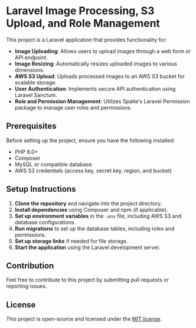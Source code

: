 # Laravel Image Processing, S3 Upload, and Role Management

This project is a Laravel application that provides functionality for:

- **Image Uploading**: Allows users to upload images through a web form or API endpoint.
- **Image Resizing**: Automatically resizes uploaded images to various dimensions.
- **AWS S3 Upload**: Uploads processed images to an AWS S3 bucket for scalable storage.
- **User Authentication**: Implements secure API authentication using Laravel Sanctum.
- **Role and Permission Management**: Utilizes Spatie's Laravel Permission package to manage user roles and permissions.

## Prerequisites

Before setting up the project, ensure you have the following installed:

- PHP 8.0+
- Composer
- MySQL or compatible database
- AWS S3 credentials (access key, secret key, region, and bucket)

## Setup Instructions

1. **Clone the repository** and navigate into the project directory.
2. **Install dependencies** using Composer and npm (if applicable).
3. **Set up environment variables** in the `.env` file, including AWS S3 and database configurations.
4. **Run migrations** to set up the database tables, including roles and permissions.
5. **Set up storage links** if needed for file storage.
6. **Start the application** using the Laravel development server.

## Contribution

Feel free to contribute to this project by submitting pull requests or reporting issues.

## License

This project is open-source and licensed under the [MIT license](LICENSE).
